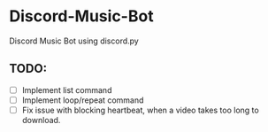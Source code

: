 # Discord-Music-Bot

Discord Music Bot using discord.py

## TODO:

- [ ] Implement list command
- [ ] Implement loop/repeat command
- [ ] Fix issue with blocking heartbeat, when a video takes too long to download.
